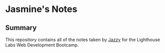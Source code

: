 # Jasmine's Notes


## Summary

This repository contains all of the notes taken by [Jazzy](https://github.com/xweetx) for the Lighthouse Labs Web Development Bootcamp.

